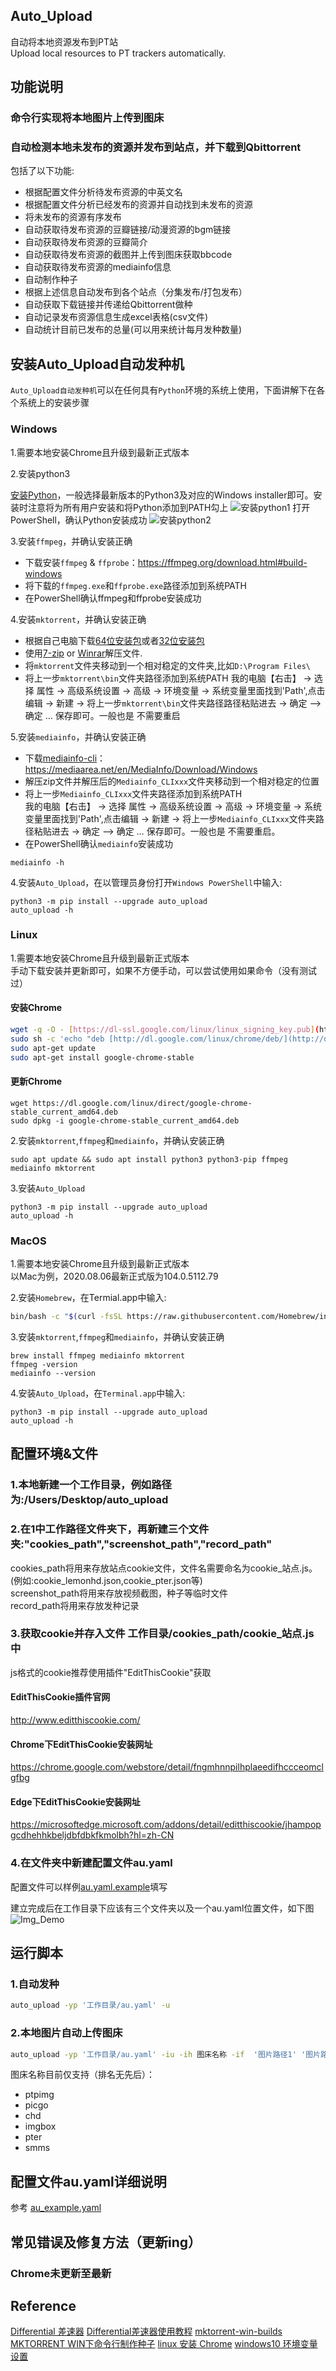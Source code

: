 ## Auto_Upload  
自动将本地资源发布到PT站  
Upload local resources to PT trackers automatically.  

## 功能说明  
### 命令行实现将本地图片上传到图床  
### 自动检测本地未发布的资源并发布到站点，并下载到Qbittorrent  
包括了以下功能:  
- 根据配置文件分析待发布资源的中英文名
- 根据配置文件分析已经发布的资源并自动找到未发布的资源
- 将未发布的资源有序发布
- 自动获取待发布资源的豆瓣链接/动漫资源的bgm链接
- 自动获取待发布资源的豆瓣简介
- 自动获取待发布资源的截图并上传到图床获取bbcode
- 自动获取待发布资源的mediainfo信息
- 自动制作种子
- 根据上述信息自动发布到各个站点（分集发布/打包发布）
- 自动获取下载链接并传递给Qbittorrent做种
- 自动记录发布资源信息生成excel表格(csv文件)
- 自动统计目前已发布的总量(可以用来统计每月发种数量)



## 安装Auto_Upload自动发种机

`Auto_Upload自动发种机`可以在任何具有`Python`环境的系统上使用，下面讲解下在各个系统上的安装步骤

### Windows  

1.需要本地安装Chrome且升级到最新正式版本  
  
2.安装python3  
  
[安装Python](https://www.python.org/downloads/)，一般选择最新版本的Python3及对应的Windows installer即可。安装时注意将为所有用户安装和将Python添加到PATH勾上
![安装python1](https://img.picgo.net/2022/08/07/1.png)
打开PowerShell，确认Python安装成功
![安装python2](https://img.picgo.net/2022/08/07/2.png)
  
3.安装`ffmpeg`，并确认安装正确  
  
- 下载安装`ffmpeg` & `ffprobe`：https://ffmpeg.org/download.html#build-windows  
- 将下载的`ffmpeg.exe`和`ffprobe.exe`路径添加到系统PATH  
- 在PowerShell确认ffmpeg和ffprobe安装成功  
  
4.安装`mktorrent`，并确认安装正确  

- 根据自己电脑下载[64位安装包](https://github.com/q3aql/mktorrent-win/releases/download/v1.1-2/mktorrent-1.1-win-64bit-build2.7z)或者[32位安装包](https://github.com/q3aql/mktorrent-win/releases/download/v1.1-2/mktorrent-1.1-win-32bit-build2.7z)  
- 使用[7-zip](http://www.7-zip.org/) or [Winrar](http://www.rarlab.com/)解压文件.  
- 将`mktorrent`文件夹移动到一个相对稳定的文件夹,比如`D:\Program Files\`  
- 将上一步`mktorrent\bin`文件夹路径添加到系统PATH 
我的电脑【右击】 -> 选择 属性 -> 高级系统设置 -> 高级 -> 环境变量  -> 系统变量里面找到'Path',点击编辑 -> 新建 -> 将上一步`mktorrent\bin`文件夹路径路径粘贴进去 -> 确定 --> 确定 … 保存即可。一般也是 不需要重启

5.安装`mediainfo`，并确认安装正确 
- 下载[mediainfo-cli](https://mediaarea.net/download/binary/mediainfo/22.06/MediaInfo_CLI_22.06_Windows_x64.zip)：https://mediaarea.net/en/MediaInfo/Download/Windows 
- 解压zip文件并解压后的`Mediainfo_CLIxxx`文件夹移动到一个相对稳定的位置
- 将上一步`Mediainfo_CLIxxx`文件夹路径添加到系统PATH  
我的电脑【右击】 -> 选择 属性 -> 高级系统设置 -> 高级 -> 环境变量  -> 系统变量里面找到'Path',点击编辑 -> 新建 -> 将上一步`Mediainfo_CLIxxx`文件夹路径粘贴进去 -> 确定 --> 确定 … 保存即可。一般也是 不需要重启。
- 在PowerShell确认`mediainfo`安装成功 
```
mediainfo -h
```

4.安装`Auto_Upload`，在以管理员身份打开`Windows PowerShell`中输入:
```
python3 -m pip install --upgrade auto_upload
auto_upload -h
```

### Linux
1.需要本地安装Chrome且升级到最新正式版本  
手动下载安装并更新即可，如果不方便手动，可以尝试使用如果命令（没有测试过） 
#### 安装Chrome  
``` bash
wget -q -O - [https://dl-ssl.google.com/linux/linux_signing_key.pub](https://dl-ssl.google.com/linux/linux_signing_key.pub) | sudo apt-key add -
sudo sh -c 'echo "deb [http://dl.google.com/linux/chrome/deb/](http://dl.google.com/linux/chrome/deb/) stable main" >> /etc/apt/sources.list.d/google-chrome.list'
sudo apt-get update
sudo apt-get install google-chrome-stable
```
#### 更新Chrome
```
wget https://dl.google.com/linux/direct/google-chrome-stable_current_amd64.deb
sudo dpkg -i google-chrome-stable_current_amd64.deb
```
   
2.安装`mktorrent`,`ffmpeg`和`mediainfo`，并确认安装正确
```
sudo apt update && sudo apt install python3 python3-pip ffmpeg mediainfo mktorrent
```
  
3.安装`Auto_Upload`
```
python3 -m pip install --upgrade auto_upload
auto_upload -h
```

### MacOS
1.需要本地安装Chrome且升级到最新正式版本    
以Mac为例，2020.08.06最新正式版为104.0.5112.79  
  
2.安装`Homebrew`，在Termial.app中输入:
``` bash
bin/bash -c "$(curl -fsSL https://raw.githubusercontent.com/Homebrew/install/HEAD/install.sh)"
```
  
3.安装`mktorrent`,`ffmpeg`和`mediainfo`，并确认安装正确
```
brew install ffmpeg mediainfo mktorrent
ffmpeg -version
mediainfo --version
```
  
4.安装`Auto_Upload`，在`Terminal.app`中输入:
```
python3 -m pip install --upgrade auto_upload
auto_upload -h
```

## 配置环境&文件  

### 1.本地新建一个工作目录，例如路径为:/Users/Desktop/auto_upload  

### 2.在1中工作路径文件夹下，再新建三个文件夹:"cookies_path","screenshot_path","record_path"  
cookies_path将用来存放站点cookie文件，文件名需要命名为cookie_站点.js。  
(例如:cookie_lemonhd.json,cookie_pter.json等)  
screenshot_path将用来存放视频截图，种子等临时文件  
record_path将用来存放发种记录 

### 3.获取cookie并存入文件 工作目录/cookies_path/cookie_站点.js 中  
js格式的cookie推荐使用插件"EditThisCookie"获取  

#### EditThisCookie插件官网  
http://www.editthiscookie.com/  

#### Chrome下EditThisCookie安装网址  
https://chrome.google.com/webstore/detail/fngmhnnpilhplaeedifhccceomclgfbg  

#### Edge下EditThisCookie安装网址  
https://microsoftedge.microsoft.com/addons/detail/editthiscookie/jhampopgcdhehhkbeljdbfdbkfkmolbh?hl=zh-CN  

### 4.在文件夹中新建配置文件au.yaml
配置文件可以样例[au.yaml.example](https://github.com/dongshuyan/Auto_Upload/blob/main/au.yaml.example)填写  

建立完成后在工作目录下应该有三个文件夹以及一个au.yaml位置文件，如下图  
![Img_Demo](https://img.picgo.net/2022/08/06/dir.jpg)  


## 运行脚本
### 1.自动发种
``` bash
auto_upload -yp '工作目录/au.yaml' -u
```

### 2.本地图片自动上传图床
``` bash
auto_upload -yp '工作目录/au.yaml' -iu -ih 图床名称 -if  '图片路径1' '图片路径2'
```  
图床名称目前仅支持（排名无先后）：  
- ptpimg  
- picgo  
- chd  
- imgbox  
- pter  
- smms  

## 配置文件au.yaml详细说明  
参考 [au_example.yaml](https://github.com/dongshuyan/Auto_Upload/blob/master/au_example.yaml)  

## 常见错误及修复方法（更新ing）  

### Chrome未更新至最新  

## Reference
[Differential 差速器](https://github.com/LeiShi1313/Differential)
[Differential差速器使用教程](https://leishi.io/blog/posts/2021-12/Differential/)
[mktorrent-win-builds](https://github.com/q3aql/mktorrent-win-builds)
[MKTORRENT WIN下命令行制作种子](https://blog.acesheep.com/index.php/archives/551/)
[linux 安装 Chrome](https://www.cnblogs.com/ivantang/p/6290729.html)
[windows10 环境变量设置](https://blog.csdn.net/palmer_kai/article/details/80588594)

